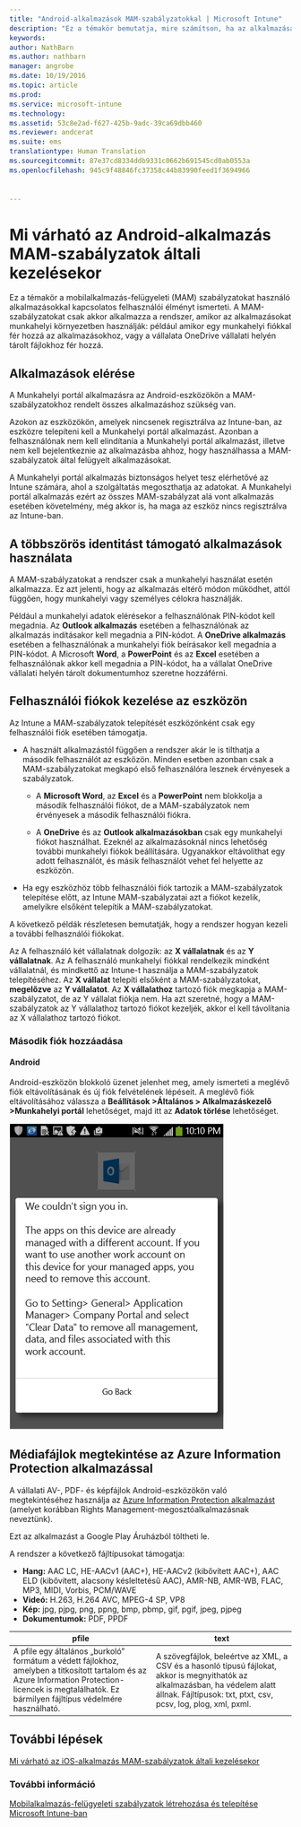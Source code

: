 ```yaml
---
title: "Android-alkalmazások MAM-szabályzatokkal | Microsoft Intune"
description: "Ez a témakör bemutatja, mire számítson, ha az alkalmazását mobilalkalmazás-felügyeleti szabályzatok felügyelik."
keywords: 
author: NathBarn
ms.author: nathbarn
manager: angrobe
ms.date: 10/19/2016
ms.topic: article
ms.prod: 
ms.service: microsoft-intune
ms.technology: 
ms.assetid: 53c8e2ad-f627-425b-9adc-39ca69dbb460
ms.reviewer: andcerat
ms.suite: ems
translationtype: Human Translation
ms.sourcegitcommit: 87e37cd8334ddb9331c0662b691545cd0ab0553a
ms.openlocfilehash: 945c9f48846fc37358c44b83990feed1f3694966


---
```


# <a name="what-to-expect-when-your-android-app-is-managed-by-mam-policies"></a>Mi várható az Android-alkalmazás MAM-szabályzatok általi kezelésekor
Ez a témakör a mobilalkalmazás-felügyeleti (MAM) szabályzatokat használó alkalmazásokkal kapcsolatos felhasználói élményt ismerteti. A MAM-szabályzatokat csak akkor alkalmazza a rendszer, amikor az alkalmazásokat munkahelyi környezetben használják: például amikor egy munkahelyi fiókkal fér hozzá az alkalmazásokhoz, vagy a vállalata OneDrive vállalati helyén tárolt fájlokhoz fér hozzá.
##  <a name="access-apps"></a>Alkalmazások elérése

A Munkahelyi portál alkalmazásra az Android-eszközökön a MAM-szabályzatokhoz rendelt összes alkalmazáshoz szükség van.

Azokon az eszközökön, amelyek nincsenek regisztrálva az Intune-ban, az eszközre telepíteni kell a Munkahelyi portál alkalmazást. Azonban a felhasználónak nem kell elindítania a Munkahelyi portál alkalmazást, illetve nem kell bejelentkeznie az alkalmazásba ahhoz, hogy használhassa a MAM-szabályzatok által felügyelt alkalmazásokat.

A Munkahelyi portál alkalmazás biztonságos helyet tesz elérhetővé az Intune számára, ahol a szolgáltatás megoszthatja az adatokat. A Munkahelyi portál alkalmazás ezért az összes MAM-szabályzat alá vont alkalmazás esetében követelmény, még akkor is, ha maga az eszköz nincs regisztrálva az Intune-ban.


##  <a name="use-apps-with-multi-identity-support"></a>A többszörös identitást támogató alkalmazások használata

A MAM-szabályzatokat a rendszer csak a munkahelyi használat esetén alkalmazza. Ez azt jelenti, hogy az alkalmazás eltérő módon működhet, attól függően, hogy munkahelyi vagy személyes célokra használják.

Például a munkahelyi adatok elérésekor a felhasználónak PIN-kódot kell megadnia. Az **Outlook alkalmazás** esetében a felhasználónak az alkalmazás indításakor kell megadnia a PIN-kódot. A **OneDrive alkalmazás** esetében a felhasználónak a munkahelyi fiók beírásakor kell megadnia a PIN-kódot. A Microsoft **Word**, a **PowerPoint** és az **Excel** esetében a felhasználónak akkor kell megadnia a PIN-kódot, ha a vállalat OneDrive vállalati helyén tárolt dokumentumhoz szeretne hozzáférni.

##  <a name="manage-user-accounts-on-the-device"></a>Felhasználói fiókok kezelése az eszközön

Az Intune a MAM-szabályzatok telepítését eszközönként csak egy felhasználói fiók esetében támogatja.

* A használt alkalmazástól függően a rendszer akár le is tilthatja a második felhasználót az eszközön. Minden esetben azonban csak a MAM-szabályzatokat megkapó első felhasználóra lesznek érvényesek a szabályzatok.

  * A **Microsoft Word**, az **Excel** és a **PowerPoint** nem blokkolja a második felhasználói fiókot, de a MAM-szabályzatok nem érvényesek a második felhasználói fiókra.

  * A **OneDrive** és az **Outlook alkalmazásokban** csak egy munkahelyi fiókot használhat.  Ezeknél az alkalmazásoknál nincs lehetőség további munkahelyi fiókok beállítására.  Ugyanakkor eltávolíthat egy adott felhasználót, és másik felhasználót vehet fel helyette az eszközön.


* Ha egy eszközhöz több felhasználói fiók tartozik a MAM-szabályzatok telepítése előtt, az Intune MAM-szabályzatai azt a fiókot kezelik, amelyikre elsőként telepítik a MAM-szabályzatokat.


A következő példák részletesen bemutatják, hogy a rendszer hogyan kezeli a további felhasználói fiókokat.

Az A felhasználó két vállalatnak dolgozik: az **X vállalatnak** és az **Y vállalatnak**. Az A felhasználó munkahelyi fiókkal rendelkezik mindként vállalatnál, és mindkettő az Intune-t használja a MAM-szabályzatok telepítéséhez. Az **X vállalat** telepíti elsőként a MAM-szabályzatokat, **megelőzve** az **Y vállalatot**. Az **X vállalathoz** tartozó fiók megkapja a MAM-szabályzatot, de az Y vállalat fiókja nem. Ha azt szeretné, hogy a MAM-szabályzatok az Y vállalathoz tartozó fiókot kezeljék, akkor el kell távolítania az X vállalathoz tartozó fiókot.
### <a name="add-a-second-account"></a>Második fiók hozzáadása
####  <a name="android"></a>Android
Android-eszközön blokkoló üzenet jelenhet meg, amely ismerteti a meglévő fiók eltávolításának és új fiók felvételének lépéseit.  A meglévő fiók eltávolításához válassza a **Beállítások &gt;Általános &gt; Alkalmazáskezelő &gt;Munkahelyi portál** lehetőséget, majd itt az **Adatok törlése** lehetőséget.

![Képernyőfelvétel a hibaüzenetről és a fiók eltávolítására vonatkozó utasításokról](../media/AppManagement/Android_SwitchUser.png)

##  <a name="view-media-files-with-the-azure-information-protection-app"></a>Médiafájlok megtekintése az Azure Information Protection alkalmazással
A vállalati AV-, PDF- és képfájlok Android-eszközökön való megtekintéséhez használja az [Azure Information Protection alkalmazást](https://play.google.com/store/apps/details?id=com.microsoft.ipviewer) (amelyet korábban Rights Management-megosztóalkalmazásnak neveztünk).

Ezt az alkalmazást a Google Play Áruházból töltheti le.  

A rendszer a következő fájltípusokat támogatja:

* **Hang:** AAC LC, HE-AACv1 (AAC+), HE-AACv2 (kibővített AAC+), AAC ELD (kibővített, alacsony késleltetésű AAC), AMR-NB, AMR-WB, FLAC, MP3, MIDI, Vorbis, PCM/WAVE
* **Videó:** H.263, H.264 AVC, MPEG-4 SP, VP8
* **Kép:** jpg, pjpg, png, ppng, bmp, pbmp, gif, pgif, jpeg, pjpeg
* **Dokumentumok:** PDF, PPDF


|**pfile**|**text**|
|----|----|
|A pfile egy általános „burkoló” formátum a védett fájlokhoz, amelyben a titkosított tartalom és az Azure Information Protection-licencek is megtalálhatók. Ez bármilyen fájltípus védelmére használható.|A szövegfájlok, beleértve az XML, a CSV és a hasonló típusú fájlokat, akkor is megnyithatók az alkalmazásban, ha védelem alatt állnak. Fájltípusok: txt, ptxt, csv, pcsv, log, plog, xml, pxml.|

## <a name="next-steps"></a>További lépések
[Mi várható az iOS-alkalmazás MAM-szabályzatok általi kezelésekor](user-experience-for-mam-enabled-ios-apps-with-microsoft-intune.md)

### <a name="see-also"></a>További információ
[Mobilalkalmazás-felügyeleti szabályzatok létrehozása és telepítése Microsoft Intune-ban](create-and-deploy-mobile-app-management-policies-with-microsoft-intune.md)



<!--HONumber=Dec16_HO2-->


